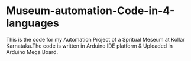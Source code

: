 # Museum-automation-Code-in-4-languages
This is the code for my  Automation Project of a Spritual Meseum at Kollar Karnataka.The code is written in Arduino IDE platform &amp; Uploaded in Arduino Mega Board.
